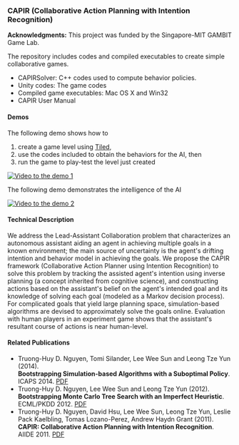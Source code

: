 ### CAPIR (Collaborative Action Planning with Intention Recognition)

**Acknowledgments:** This project was funded by the Singapore-MIT GAMBIT Game Lab.

The repository includes codes and compiled executables to create simple collaborative games.
* CAPIRSolver: C++ codes used to compute behavior policies.
* Unity codes: The game codes 
* Compiled game executables: Mac OS X and Win32 
* CAPIR User Manual 

#### Demos

The following demo shows how to

1. create a game level using [Tiled](http://www.mapeditor.org/),  
2. use the codes included to obtain the behaviors for the AI, then  
3. run the game to play-test the level just created  

[![Video to the demo 1](http://img.youtube.com/vi/nTYQ2Oo1udA/0.jpg)](http://www.youtube.com/watch?v=nTYQ2Oo1udA)

The following demo demonstrates the intelligence of the AI

[![Video to the demo 2](http://img.youtube.com/vi/Kn3CWDXw2Hw/0.jpg)](http://www.youtube.com/watch?v=Kn3CWDXw2Hw)

#### Technical Description

We address the Lead-Assistant Collaboration problem that characterizes an 
autonomous assistant aiding an agent in achieving multiple goals in a known 
environment; the main source of uncertainty is the agent's drifting intention 
and behavior model in achieving the goals. We propose the CAPIR framework 
(Collaborative Action Planner using Intention Recognition) to solve this problem 
by tracking the assisted agent's intention using inverse planning (a concept 
inherited from cognitive science), and constructing actions based on the 
assistant's belief on the agent's intended goal and its knowledge of solving 
each goal (modeled as a Markov decision process). For complicated goals that yield 
large planning space, simulation-based algorithms are devised to approximately 
solve the goals online. Evaluation with human players in an experiment game shows 
that the assistant's resultant course of actions is near human-level.

#### Related Publications

* Truong-Huy D. Nguyen, Tomi Silander, Lee Wee Sun and Leong Tze Yun (2014).  
**Bootstrapping Simulation-based Algorithms with a Suboptimal Policy**.  
ICAPS 2014. [PDF](https://dl.dropboxusercontent.com/u/76930/Personal/publications/Nguyen_ICAPS2014.pdf)
* Truong-Huy D. Nguyen, Lee Wee Sun and Leong Tze Yun (2012).  
**Bootstrapping Monte Carlo Tree Search with an Imperfect Heuristic**.  
ECML/PKDD 2012. [PDF](https://dl.dropboxusercontent.com/u/76930/Personal/publications/Nguyen_ECML2012.pdf)
* Truong-Huy D. Nguyen, David Hsu, Lee Wee Sun, Leong Tze Yun, Leslie Pack Kaelbling, 
Tomas Lozano-Perez, Andrew Haydn Grant (2011).  
**CAPIR: Collaborative Action Planning with Intention Recognition**.  
AIIDE 2011.
[PDF](https://dl.dropboxusercontent.com/u/76930/Personal/publications/Nguyen_AIIDE2011.pdf)
